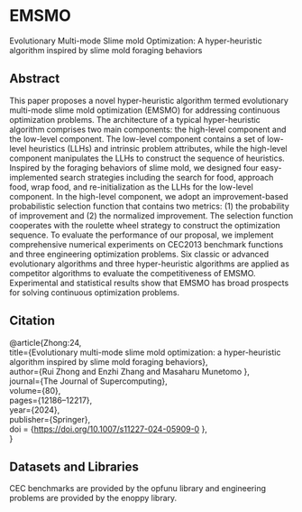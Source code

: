 # EMSMO
Evolutionary Multi-mode Slime mold Optimization: A hyper-heuristic algorithm inspired by slime mold foraging behaviors

## Abstract
This paper proposes a novel hyper-heuristic algorithm termed evolutionary multi-mode slime mold optimization (EMSMO) for addressing continuous optimization problems. The architecture of a typical hyper-heuristic algorithm comprises two main components: the high-level component and the low-level component. The low-level component contains a set of low-level heuristics (LLHs) and intrinsic problem attributes, while the high-level component manipulates the LLHs to construct the sequence of heuristics. Inspired by the foraging behaviors of slime mold, we designed four easy-implemented search strategies including the search for food, approach food, wrap food, and re-initialization as the LLHs for the low-level component. In the high-level component, we adopt an improvement-based probabilistic selection function that contains two metrics: (1) the probability of improvement and (2) the normalized improvement. The selection function cooperates with the roulette wheel strategy to construct the optimization sequence. To evaluate the performance of our proposal, we implement comprehensive numerical experiments on CEC2013 benchmark functions and three engineering optimization problems. Six classic or advanced evolutionary algorithms and three hyper-heuristic algorithms are applied as competitor algorithms to evaluate the competitiveness of EMSMO. Experimental and statistical results show that EMSMO has broad prospects for solving continuous optimization problems.

## Citation
@article{Zhong:24,  
title={Evolutionary multi-mode slime mold optimization: a hyper-heuristic algorithm inspired by slime mold foraging behaviors},  
author={Rui Zhong and Enzhi Zhang and Masaharu Munetomo },  
journal={The Journal of Supercomputing},  
volume={80},  
pages={12186–12217},  
year={2024},  
publisher={Springer},  
doi = {https://doi.org/10.1007/s11227-024-05909-0 },  
}  

## Datasets and Libraries
CEC benchmarks are provided by the opfunu library and engineering problems are provided by the enoppy library.
